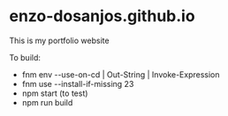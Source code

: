 # enzo-dosanjos.github.io

This is my portfolio website

To build:
- fnm env --use-on-cd | Out-String | Invoke-Expression
- fnm use --install-if-missing 23
- npm start (to test)
- npm run build